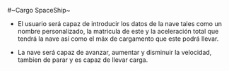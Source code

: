 #~Cargo SpaceShip~

- El usuario será capaz de
  introducir los datos de la nave tales como
  un nombre personalizado, la matricula de
  este y la aceleración total que tendrá la nave
  así como el máx de cargamento que este podrá llevar.

- La nave será capaz de avanzar, aumentar
  y disminuir la velocidad, tambien de parar 
  y es capaz de llevar carga.
